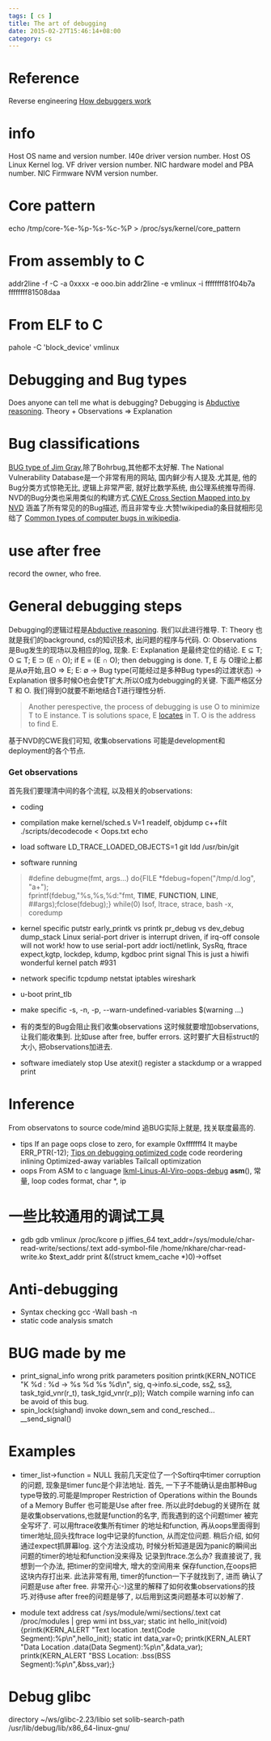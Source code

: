 ```yaml
---
tags: [ cs ] 
title: The art of debugging
date: 2015-02-27T15:46:14+08:00 
category: cs
---
```


[1]: http://eli.thegreenplace.net/2011/01/23/how-debuggers-work-part-1
# Reference
Reverse engineering
[How debuggers work][1]

# info
Host OS name and version number.
I40e driver version number.
Host OS Linux Kernel log. 
VF driver version number.
NIC hardware model and PBA number. 
NIC Firmware NVM version number.

# Core pattern
echo /tmp/core-%e-%p-%s-%c-%P > /proc/sys/kernel/core_pattern

# From assembly to C
addr2line -f -C -a 0xxxx -e ooo.bin
addr2line -e vmlinux -i ffffffff81f04b7a ffffffff81508daa

# From ELF to C
pahole -C 'block_device' vmlinux

# Debugging and Bug types
Does anyone can tell me what is debugging? Debugging is [Abductive reasoning][1].
Theory + Observations => Explanation

# Bug classifications
[BUG type of Jim Gray][2],除了Bohrbug,其他都不太好解.
The National Vulnerability Database是一个非常有用的网站, 国内鲜少有人提及.尤其是,
他的Bug分类方式惊艳无比, 逻辑上非常严密, 就好比数学系统, 由公理系统推导而得.
NVD的Bug分类也采用类似的构建方式.[CWE Cross Section Mapped into by NVD][3] 
涵盖了所有常见的的Bug描述, 而且非常专业.大赞!wikipedia的条目就相形见绌了
[Common types of computer bugs in wikipedia][4].

# use after free
record the owner, who free.

# General debugging steps
Debugging的逻辑过程是[Abductive reasoning][1]. 我们以此进行推导.
T: Theory 也就是我们的background, cs的知识技术, 出问题的程序与代码.
O: Observations 是Bug发生的现场以及相应的log, 现象.
E: Explanation 是最终定位的结论.
E ⊆ T; O ⊆ T; E ⊃ (E ∩ O); 
if E = (E ∩ O); then debugging is done.
T, E 与 O理论上都是从∅开始,且O => E;
E: ∅ -> Bug type(可能经过是多种Bug types的过渡状态) -> Explanation 
很多时候O也会使T扩大.所以O成为debugging的关键.
下面严格区分T 和 O. 我们得到O就要不断地结合T进行理性分析.
> Another perespective, 
> the process of debugging is use O to minimize T to E instance.
> T is solutions space, E [locates][5] in T. O is the address to find E.

基于NVD的CWE我们可知, 收集observations 可能是development和deployment的各个节点.

### Get observations
首先我们要理清中间的各个流程, 以及相关的observations:

* coding 

* compilation
make kernel/sched.s V=1
readelf, objdump
c++filt 
./scripts/decodecode < Oops.txt
echo 
* load software
LD_TRACE_LOADED_OBJECTS=1 git 
ldd /usr/bin/git
* software running
> #define debugme(fmt, args...) do{FILE *fdebug=fopen("/tmp/d.log", "a+"); \
> fprintf(fdebug,"%s,%s,%d:"fmt, __TIME__, __FUNCTION__, __LINE__, ##args);fclose(fdebug);} while(0)
lsof, ltrace, strace, bash -x, coredump
  * kernel specific
putstr early_printk vs printk pr_debug vs dev_debug dump_stack
Linux serial-port driver is interrupt driven, if irq-off console will not work!
how to use serial-port addr
ioctl/netlink, SysRq, ftrace expect,kgtp, lockdep, kdump, kgdboc
print signal This is just a hiwifi wonderful kernel patch #931
  * network specific
tcpdump netstat iptables wireshark
  * u-boot
print_tlb
  * make specific
-s, -n, -p, --warn-undefined-variables
$(warning ...)
  * 有的类型的Bug会阻止我们收集observations
这时候就要增加observations,让我们能收集到. 比如use after free, buffer errors.
这时要扩大目标struct的大小, 把observations加进去.

* software imediately stop
Use atexit() register a stackdump or a wrapped print

# Inference 
From observatons to source code/mind 
追BUG实际上就是, 找关联度最高的.

* tips
If an page oops close to zero, for example 0xfffffff4
It maybe ERR_PTR(-12);
[Tips on debugging optimized code](http://www.stlinux.com/devel/debug/jtag/build?q=node/82)
code reordering inlining Optimized-away variables Tailcall optimization
* oops
From ASM to c language
[lkml-Linus-Al-Viro-oops-debug](http://yarchive.net/comp/linux/oops_decoding.html)
__asm__(), 常量, loop codes format, char *, ip 

[1]: https://en.wikipedia.org/wiki/Abductive_reasoning#Logic-based_abduction
[2]: http://www.opensourceforu.com/2010/10/joy-of-programming-types-of-bugs
[3]: https://nvd.nist.gov/cwe.cfm
[4]: https://en.wikipedia.org/wiki/Software_bug#Common_types_of_computer_bugs
[5]: https://nvd.nist.gov/cwe.cfm#cweIdEntry-CWE-1

# 一些比较通用的调试工具
* gdb
gdb vmlinux /proc/kcore
p jiffies_64
text_addr=/sys/module/char-read-write/sections/.text
add-symbol-file /home/nkhare/char-read-write.ko $text_addr
print &((struct kmem_cache *)0)->offset

# Anti-debugging
* Syntax checking
gcc -Wall
bash -n
* static code analysis
smatch

# BUG made by me
* print_signal_info wrong pritk parameters position
        printk(KERN_NOTICE "K %d : %d -> %s %d %s %d\n", sig, q->info.si_code,
                ss[2], ss[3], task_tgid_vnr(r_t), task_tgid_vnr(r_p));
 Watch compile warning info can be avoid of this bug.
* spin_lock(sighand) invoke down_sem and cond_resched...
	__send_signal()
# Examples
* timer_list->function = NULL
我前几天定位了一个Softirq中timer corruption的问题, 现象是timer func是个非法地址.
首先, 一下子不能确认是由那种Bug type导致的.可能是Improper Restriction of Operations 
within the Bounds of a Memory Buffer 也可能是Use after free. 所以此时debug的关键所在
就是收集observations,也就是function的名字, 而我遇到的这个问题timer 被完全写坏了. 
可以用ftrace收集所有timer 的地址和function, 再从oops里面得到timer地址,回头找ftrace
log中记录的function, 从而定位问题. 稍后介绍, 如何通过expect抓屏幕log.
这个方法没成功, 时候分析知道是因为panic的瞬间出问题的timer的地址和function没来得及
记录到ftrace.怎么办? 我直接说了, 我想到一个办法, 把timer的空间增大, 增大的空间用来
保存function,在oops把这块内存打出来. 此法非常有用, timer的function一下子就找到了, 进而
确认了问题是use after free. 非常开心:-)这里的解释了如何收集observations的技巧.对待use
after free的问题是够了, 以后用到这类问题基本可以妙解了.

* module text address 
cat /sys/module/wmi/sections/.text 
cat /proc/modules | grep wmi
int bss_var;
static int hello_init(void)
{printk(KERN_ALERT "Text location .text(Code Segment):%p\n",hello_init);
static int data_var=0;
printk(KERN_ALERT "Data Location .data(Data Segment):%p\n",&data_var);
printk(KERN_ALERT "BSS Location: .bss(BSS Segment):%p\n",&bss_var);}

# Debug glibc
directory ~/ws/glibc-2.23/libio
set solib-search-path /usr/lib/debug/lib/x86_64-linux-gnu/
